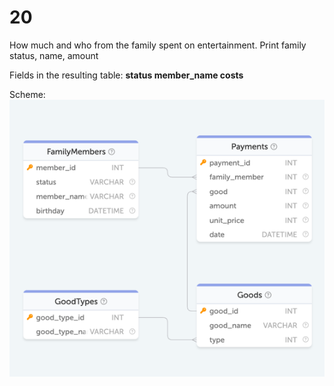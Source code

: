 # 20

How much and who from the family spent on entertainment. 
Print family status, name, amount

Fields in the resulting table: **status member_name costs**

Scheme:
![img.png](img.png)